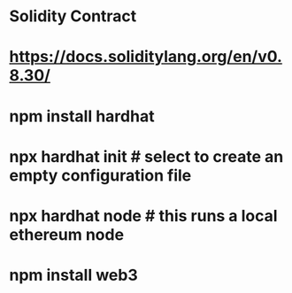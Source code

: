 # Solidity Contract

# https://docs.soliditylang.org/en/v0.8.30/

# npm install hardhat
# npx hardhat init # select to create an empty configuration file
# npx hardhat node # this runs a local ethereum node
# npm install web3